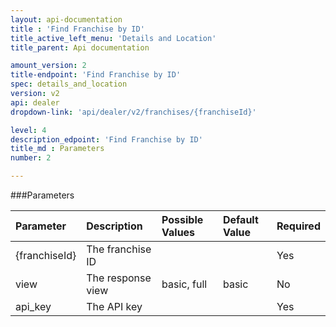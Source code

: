 ```yaml
---
layout: api-documentation
title : 'Find Franchise by ID'
title_active_left_menu: 'Details and Location'
title_parent: Api documentation

amount_version: 2
title-endpoint: 'Find Franchise by ID'
spec: details_and_location
version: v2
api: dealer
dropdown-link: 'api/dealer/v2/franchises/{franchiseId}'

level: 4
description_edpoint: 'Find Franchise by ID'
title_md : Parameters
number: 2

---
```



###Parameters

| Parameter     | Description                         | Possible Values             | Default Value | Required |
|:--------------|:------------------------------------|:----------------------------|:--------------|:---------|
| {franchiseId} | The franchise ID                    |                             |               | Yes      |
| view          | The response view                   | basic, full                 | basic         | No       |
| api_key       | The API key                         |                             |               | Yes      |
